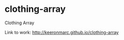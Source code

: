clothing-array
==============

Clothing Array

Link to work:
http://keeronmarc.github.io/clothing-array

